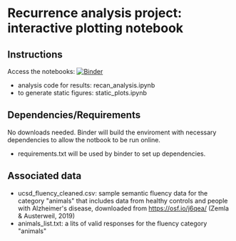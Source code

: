 # Recurrence analysis project: interactive plotting notebook


## Instructions 
Access the notebooks: [![Binder](https://mybinder.org/badge_logo.svg)](https://mybinder.org/v2/gh/smaboudian/recurrence-analysis/HEAD)
- analysis code for results: recan_analysis.ipynb
- to generate static figures: static_plots.ipynb

## Dependencies/Requirements
No downloads needed. Binder will build the enviroment with necessary dependencies to allow the notbook to be run online.
- requirements.txt will be used by binder to set up dependencies.

## Associated data
- ucsd_fluency_cleaned.csv: sample semantic fluency data for the category "animals" that includes data from healthy controls and people with Alzheimer's disease, downloaded from https://osf.io/j6qea/ (Zemla & Austerweil, 2019)
- animals_list.txt: a lits of valid responses for the fluency category "animals"

